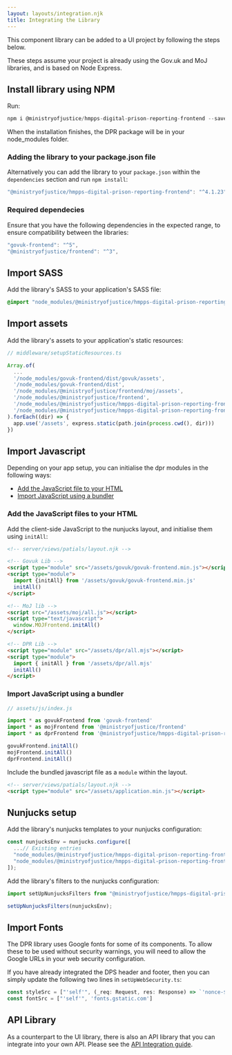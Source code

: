 ```yaml
---
layout: layouts/integration.njk
title: Integrating the Library
---
```


This component library can be added to a UI project by following the steps below.

These steps assume your project is already using the Gov.uk and MoJ libraries, and is based on Node Express.

## Install library using NPM

Run:
```javascript
npm i @ministryofjustice/hmpps-digital-prison-reporting-frontend --save
```

When the installation finishes, the DPR package will be in your node_modules folder.

### Adding the library to your package.json file

Alternatively you can add the library to your `package.json` within the `dependencies` section and run `npm install`:

```javascript
"@ministryofjustice/hmpps-digital-prison-reporting-frontend": "^4.1.23",
```

### Required dependecies

Ensure that you have the following dependencies in the expected range, to ensure compatibility between the libraries:

```javascript
"govuk-frontend": "^5",
"@ministryofjustice/frontend": "^3",
```

## Import SASS
Add the library's SASS to your application's SASS file:

```scss
@import "node_modules/@ministryofjustice/hmpps-digital-prison-reporting-frontend/dpr/all";
```

## Import assets

Add the library's assets to your application's static resources:

```javascript
// middleware/setupStaticResources.ts

Array.of(
  ...
  '/node_modules/govuk-frontend/dist/govuk/assets',
  '/node_modules/govuk-frontend/dist',
  '/node_modules/@ministryofjustice/frontend/moj/assets',
  '/node_modules/@ministryofjustice/frontend',
  '/node_modules/@ministryofjustice/hmpps-digital-prison-reporting-frontend/dpr/assets',
  '/node_modules/@ministryofjustice/hmpps-digital-prison-reporting-frontend',
).forEach((dir) => {
  app.use('/assets', express.static(path.join(process.cwd(), dir)))
})
```

## Import Javascript

Depending on your app setup, you can initialise the dpr modules in the following ways:

- [Add the JavaScript file to your HTML](#add-the-javaScript-files-to-your-html)
- [Import JavaScript using a bundler](##import-javaScript-using-a-bundler)

### Add the JavaScript files to your HTML

Add the client-side JavaScript to the nunjucks layout, and initialise them using `initAll`:

```html
<!-- server/views/patials/layout.njk -->

<!-- Govuk Lib -->
<script type="module" src="/assets/govuk/govuk-frontend.min.js"></script>
<script type="module">
  import {initAll} from '/assets/govuk/govuk-frontend.min.js'
  initAll()
</script>

<!-- MoJ lib -->
<script src="/assets/moj/all.js"></script>
<script type="text/javascript">
  window.MOJFrontend.initAll()
</script>

<!-- DPR Lib -->
<script type="module" src="/assets/dpr/all.mjs"></script>
<script type="module">
  import { initAll } from '/assets/dpr/all.mjs'
  initAll()
</script>
```

### Import JavaScript using a bundler

```javascript
// assets/js/index.js

import * as govukFrontend from 'govuk-frontend'
import * as mojFrontend from '@ministryofjustice/frontend'
import * as dprFrontend from '@ministryofjustice/hmpps-digital-prison-reporting-frontend'

govukFrontend.initAll()
mojFrontend.initAll()
dprFrontend.initAll()
```

Include the bundled javascript file as a `module` within the layout. 

```html
<!-- server/views/patials/layout.njk -->
<script type="module" src="/assets/application.min.js"></script>
```


## Nunjucks setup
Add the library's nunjucks templates to your nunjucks configuration:

```javascript
const nunjucksEnv = nunjucks.configure([
  ...// Existing entries
  "node_modules/@ministryofjustice/hmpps-digital-prison-reporting-frontend/",
  "node_modules/@ministryofjustice/hmpps-digital-prison-reporting-frontend/dpr/components/",
]);
```

Add the library's filters to the nunjucks configuration:

```javascript
import setUpNunjucksFilters from "@ministryofjustice/hmpps-digital-prison-reporting-frontend/dpr/setUpNunjucksFilters";

setUpNunjucksFilters(nunjucksEnv);
```

## Import Fonts

The DPR library uses Google fonts for some of its components. To allow these to be used without security warnings, you will need to allow the Google URLs in your web security configuration. 

If you have already integrated the DPS header and footer, then you can simply update the following two lines in `setUpWebSecurity.ts`:

```javascript
const styleSrc = ["'self'", (_req: Request, res: Response) => `'nonce-${res.locals.cspNonce}'`, 'fonts.googleapis.com']
const fontSrc = ["'self'", 'fonts.gstatic.com']
```

## API Library

As a counterpart to the UI library, there is also an API library that you can integrate into your own API. Please see the [API Integration guide](https://github.com/ministryofjustice/hmpps-digital-prison-reporting-lib/blob/main/integrating-with-library.md).
